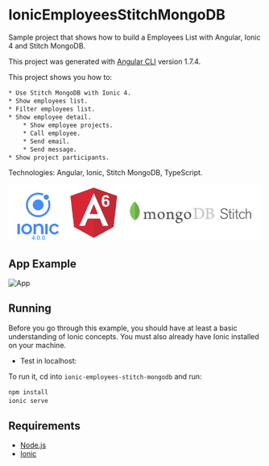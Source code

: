 # IonicEmployeesStitchMongoDB

Sample project that shows how to build a Employees List with Angular, Ionic 4 and Stitch MongoDB.

This project was generated with [Angular CLI](https://github.com/angular/angular-cli) version 1.7.4.

This project shows you how to:

    * Use Stitch MongoDB with Ionic 4.
    * Show employees list.
    * Filter employees list.
    * Show employee detail.
        * Show employee projects.
        * Call employee.
        * Send email.
        * Send message.
    * Show project participants.

Technologies: Angular, Ionic, Stitch MongoDB, TypeScript.

![Technologies](readme_resources/technologies.jpg "Technologies")

## App Example

![App](readme_resources/app.gif "App")

## Running

Before you go through this example, you should have at least a basic understanding of Ionic concepts. You must also already have Ionic installed on your machine.

* Test in localhost:

To run it, cd into `ionic-employees-stitch-mongodb` and run:

```bash
npm install
ionic serve
```

## Requirements

* [Node.js](http://nodejs.org/)
* [Ionic](https://ionicframework.com/getting-started#cli)
